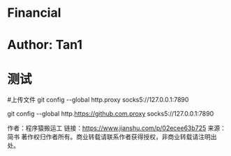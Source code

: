 # Financial
# Author: Tan1
# 测试

#上传文件
git config --global http.proxy socks5://127.0.0.1:7890

git config --global http.https://github.com.proxy socks5://127.0.0.1:7890

作者：程序猿搬运工
链接：https://www.jianshu.com/p/02ecee63b725
来源：简书
著作权归作者所有。商业转载请联系作者获得授权，非商业转载请注明出处。

